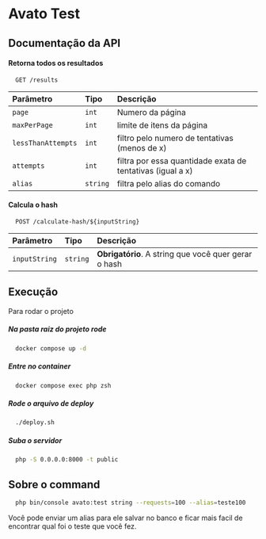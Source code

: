
# Avato Test




## Documentação da API

#### Retorna todos os resultados

```http
  GET /results
```

| Parâmetro   | Tipo       | Descrição                           |
| :---------- | :--------- | :---------------------------------- |
| `page` | `int` | Numero da página |
| `maxPerPage` | `int` | limite de itens da página |
| `lessThanAttempts` | `int` | filtro pelo numero de tentativas (menos de x) |
| `attempts` | `int` | filtra por essa quantidade exata de tentativas (igual a x) |
| `alias` | `string` | filtra pelo alias do comando |

#### Calcula o hash

```http
  POST /calculate-hash/${inputString}
```

| Parâmetro   | Tipo       | Descrição                                   |
| :---------- | :--------- | :------------------------------------------ |
| `inputString`      | `string` | **Obrigatório**. A string que você quer gerar o hash |




## Execução

Para rodar o projeto

##### Na pasta raiz do projeto rode
```bash
  docker compose up -d
```
##### Entre no container
```bash
  docker compose exec php zsh
```
##### Rode o arquivo de deploy
```bash
  ./deploy.sh
```
##### Suba o servidor
```bash
  php -S 0.0.0.0:8000 -t public
```

## Sobre o command
```bash
  php bin/console avato:test string --requests=100 --alias=teste100
```
Você pode enviar um alias para ele salvar no banco e ficar mais facil de encontrar qual foi o teste que você fez.
 

